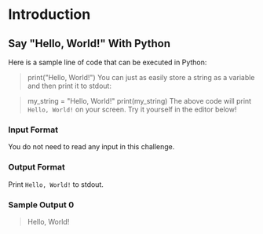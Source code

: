 # Introduction
## Say "Hello, World!" With Python
Here is a sample line of code that can be executed in Python:

> print("Hello, World!")
You can just as easily store a string as a variable and then print it to stdout:

> my_string = "Hello, World!"
> print(my_string)
The above code will print ```Hello, World!``` on your screen. Try it yourself in the editor below!

### Input Format

You do not need to read any input in this challenge.

### Output Format

Print ```Hello, World!``` to stdout.

### Sample Output 0

> Hello, World!
